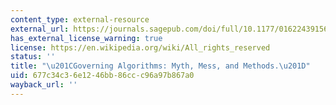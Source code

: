```yaml
---
content_type: external-resource
external_url: https://journals.sagepub.com/doi/full/10.1177/0162243915608948
has_external_license_warning: true
license: https://en.wikipedia.org/wiki/All_rights_reserved
status: ''
title: "\u201CGoverning Algorithms: Myth, Mess, and Methods.\u201D"
uid: 677c34c3-6e12-46bb-86cc-c96a97b867a0
wayback_url: ''
---
```

